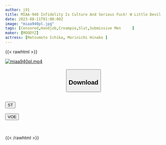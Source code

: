 ```yaml
---
author: j91
title: MIAA-940 Infidelity Is Culture And Serious Fuck! W Little Devil Harem Creampie I Can't Forgive Such Ones. I'll Knead My Friend's Cheating Man's Pokochin And Explode Semen, And I'll Make It An Empty Paco So That I Can Never Do It Bad Again! Ichika Matsumoto And Hinako Mori
date: 2023-08-11T01:00:00Z
image: "miaa940pl.jpg"
tags: [Censored,Handjob,Creampie,Slut,Submissive Men	 ]
maker: [MOODYZ]
actress: [Matsumoto Ichika, Morinichi Hinako ]
---
```



{{< rawhtml >}}

<div class="video" data-videoid="XzdRoDaBaAHDqrV">
    <a href="javascript:;">
        <img src="https://my.j91.asia/posts/miaa940pl/miaa940pl.jpg" width="WIDTH" height="HEIGHT" alt="miaa940pl.mp4" loading="lazy">
    </a>
</div>

<script type="text/javascript" src="https://j91.asia/asset/on-demand-st.js"></script>

<br>
  <link rel="stylesheet" href="https://j91.asia/asset/bs5.css">
  
  <center>
  <button class="btn btn-primary" type="button" data-bs-toggle="collapse" data-bs-target=".multi-collapse" aria-expanded="false" aria-controls="multiCollapseExample1 multiCollapseExample2"><h2>Download</h2></button></center>
</p>
<div class="row">
  <div class="col">
    <div class="collapse multi-collapse" id="multiCollapseExample1">
      <div class="card card-body">
	      	      <br>
<div class="buttons">  
<a href="https://streamtape.to/v/XzdRoDaBaAHDqrV"><button class="btn-hover color-3"><i class="fa fa-download"></i> ST</button></a></div>
    </div>
  </div>
</div>
  <div class="col">
    <div class="collapse multi-collapse" id="multiCollapseExample2">
      <div class="card card-body">
	      <br>
<div class="buttons">
    <a href="https://voe.sx/jl4kgwutbdpc"><button class="btn-hover color-9"><i class="fa fa-download"></i> VOE</button></a></div>
<br><br>
      </div>
    </div>
  </div>
</div>

{{< /rawhtml >}}